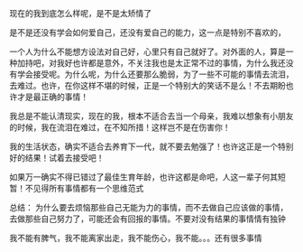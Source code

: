 现在的我到底怎么样呢，是不是太矫情了

是不是还没有学会如何爱自己，还没有爱自己的能力，这一点是特别不喜欢的，

一个人为什么不能想方设法对自己好，心里只有自己就好了。对外面的人，算是一种加持吧，对我好也许都是意外，不关注我也是太正常不过的事情，为什么我还没有学会接受呢。为什么呢，为什么还要那么脆弱，为了一些不可能的事情去流泪，去难过。也许，在你这样不堪的时候，正是一个特别大的笑话不是么！不去期盼也许才是最正确的事情！



我总是不能认清现实，现在的我，根本不适合去当一个母亲，我难以想象有小朋友的时候，我在流泪在难过，在不知所措！这样岂不是在伤害你！

我的生活状态，确实不适合去养育下一代，就不要去勉强了！也许这正是一个特别好的结果！试着去接受吧！

如果万一确实不得已错过了最佳生育年龄，也许这都是命吧，人这一辈子何其短暂！不见得所有事情都有一个思维范式



总结： 为什么要去烦恼那些自己无能为力的事情，而不去做自己应该做的事情，去做那些自己努力了，可能还会有回报的事情。不要对没有结果的事情情有独钟



我不能有脾气，我不能离家出走，我不能伤心，我不能。。。还有很多事情